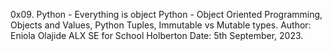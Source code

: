 0x09. Python - Everything is object
Python - Object Oriented Programming, Objects and Values, Python Tuples, Immutable vs Mutable types.
Author: Eniola Olajide
ALX SE for School Holberton
Date: 5th September, 2023.
